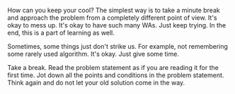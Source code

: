How can you keep your cool?
The simplest way is to take a minute break and approach the problem from a completely different point of view. It's okay to mess up. It's okay to have such many WAs. Just keep trying. In the end, this is a part of learning as well.

Sometimes, some things just don't strike us. For example, not remembering some rarely used algorithm. It's okay. Just give some time.

Take a break.
Read the problem statement as if you are reading it for the first time.
Jot down all the points and conditions in the problem statement.
Think again and do not let your old solution come in the way.
